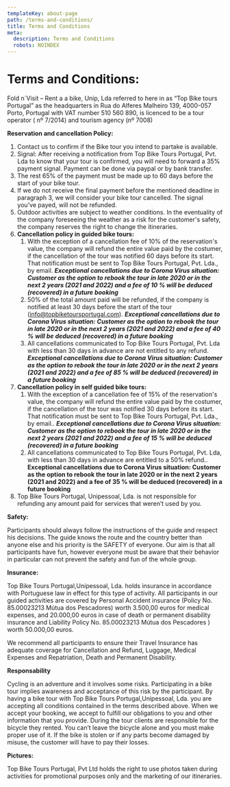 ```yaml
---
templateKey: about-page
path: /terms-and-conditions/
title: Terms and Conditions
meta:
  description: Terms and Conditions
  robots: NOINDEX
---
```

# **Terms and Conditions:**

Fold n´Visit – Rent a a bike, Unip, Lda referred to here in as “Top Bike tours Portugal” as the headquarters in Rua do Alferes Malheiro 139, 4000-057 Porto, Portugal with VAT number 510 560 890, is licenced to be a tour operator ( nº 7/2014) and tourism agency (nº 7008)

**Reservation and cancellation Policy:**

1. Contact us to confirm if the Bike tour you intend to partake is available.
2. Signal: After receiving a notification from Top Bike Tours Portugal, Pvt. Lda to know that your tour is confirmed, you will need to forward a 35% payment signal. Payment can be done via paypal or by bank transfer.
3. The rest 65% of the payment must be made up to 60 days before the start of your bike tour.
4. If we do not receive the final payment before the mentioned deadline in paragraph 3, we will consider your bike tour cancelled. The signal you’ve payed, will not be refunded.
5. Outdoor activities are subject to weather conditions. In the eventuality of the company foreseeing the weather as a risk for the customer's safety, the company reserves the right to change the itineraries.
6. **Cancellation policy in guided bike tours:**
   1. With the exception of a cancellation fee of 10% of the reservation's value, the company will refund the entire value paid by the costumer, if the cancellation of the tour was notified 60 days before its start. That notification must be sent to Top Bike Tours Portugal, Pvt. Lda., by email. _**Exceptional cancellations due to Corona Virus situation: Customer as the option to rebook the tour in late 2020 or in the next 2 years (2021 and 2022) and a fee of 10 % will be deduced (recovered) in a future booking**_
   2. 50% of the total amount paid will be refunded, if the company is notified at least 30 days before the start of the tour (info@topbiketoursportugal.com). **_Exceptional cancellations due to Corona Virus situation: Customer as the option to rebook the tour in late 2020 or in the next 2 years (2021 and 2022) and a fee of 40 % will be deduced (recovered) in a future booking_**
   3. All cancellations communicated to Top Bike Tours Portugal, Pvt. Lda with less than 30 days in advance are not entitled to any refund. **_Exceptional cancellations due to Corona Virus situation: Customer as the option to rebook the tour in late 2020 or in the next 2 years (2021 and 2022) and a fee of 85 % will be deduced (recovered) in a future booking_**
7. **Cancellation policy in self guided bike tours:**
   1. With the exception of a cancellation fee of 15% of the reservation's value, the company will refund the entire value paid by the costumer, if the cancellation of the tour was notified 30 days before its start. That notification must be sent to Top Bike Tours Portugal, Pvt. Lda., by email.. **_Exceptional cancellations due to Corona Virus situation: Customer as the option to rebook the tour in late 2020 or in the next 2 years (2021 and 2022) and a fee of 15 % will be deduced (recovered) in a future booking_**
   2. All cancellations communicated to Top Bike Tours Portugal, Pvt. Lda, with less than 30 days in advance are entitled to a 50% refund.. **Exceptional cancellations due to Corona Virus situation: Customer as the option to rebook the tour in late 2020 or in the next 2 years (2021 and 2022) and a fee of 35 % will be deduced (recovered) in a future booking**
8. Top Bike Tours Portugal, Unipessoal, Lda. is not responsible for refunding any amount paid for services that weren’t used by you.

**Safety:**

Participants should always follow the instructions of the guide and respect his decisions. The guide knows the route and the country better than anyone else and his priority is the SAFETY of everyone. Our aim is that all participants have fun, however everyone must be aware that their behavior in particular can not prevent the safety and fun of the whole group.

**Insurance:**

Top Bike Tours Portugal,Unipessoal, Lda. holds insurance in accordance with Portuguese law in effect for this type of activity. All participants in our guided activities are covered by Personal Accident insurance (Policy No. 85.00023213 Mútua dos Pescadores) worth 3.500,00 euros for medical expenses, and 20.000,00 euros in case of death or permanent disability insurance and Liability Policy No. 85.00023213 Mútua dos Pescadores ) worth 50.000,00 euros.

We recommend all participants to ensure their Travel Insurance has adequate coverage for Cancellation and Refund, Luggage, Medical Expenses and Repatriation, Death and Permanent Disability.

**Responsability**

Cycling is an adventure and it involves some risks. Participating in a bike tour implies awareness and acceptance of this risk by the participant. By having a bike tour with Top Bike Tours Portugal,Unipessoal, Lda. you are accepting all conditions contained in the terms described above. When we accept your booking, we accept to fulfill our obligations to you and other information that you provide. During the tour clients are responsible for the bicycle they rented. You can’t leave the bicycle alone and you must make proper use of it. If the bike is stolen or if any parts become damaged by misuse, the customer will have to pay their losses.

**Pictures:**

Top Bike Tours Portugal, Pvt Ltd holds the right to use photos taken during activities for promotional purposes only and the marketing of our itineraries.
